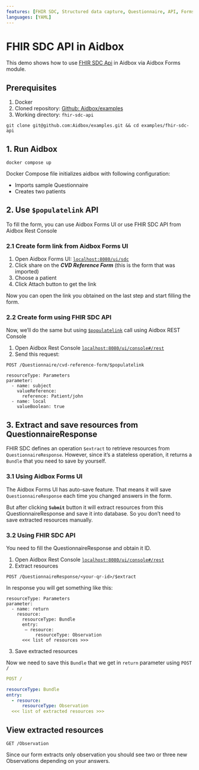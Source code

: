 ```yaml
---
features: [FHIR SDC, Structured data capture, Questionnaire, API, Forms]
languages: [YAML]
---
```

# FHIR SDC API in Aidbox

This demo shows how to use [FHIR SDC Api](https://hl7.org/fhir/uv/sdc/) in Aidbox via Aidbox Forms module.

## Prerequisites

1. Docker
2. Cloned repository: [Github: Aidbox/examples](https://github.com/Aidbox/examples/tree/main)
3. Working directory: `fhir-sdc-api`

`git clone git@github.com:Aidbox/examples.git && cd examples/fhir-sdc-api`


## 1. Run Aidbox

`docker compose up`

Docker Compose file initializes aidbox with following configuration:

* Imports sample Questionnaire
* Creates two patients

## 2. Use `$populatelink` API

To fill the form, you can use Aidbox Forms UI or use FHIR SDC API from Aidbox Rest Console

### 2.1 Create form link from Aidbox Forms UI

1. Open Aidbox Forms UI: [`localhost:8080/ui/sdc`](http://localhost:8080/ui/sdc)
2. Click share on the **_CVD Reference Form_** (this is the form that was imported)
3. Choose a patient
4. Click Attach button to get the link

Now you can open the link you obtained on the last step and start filling the form.

### 2.2 Create form using FHIR SDC API

Now, we’ll do the same but using [`$populatelink`](https://docs.aidbox.app/reference/aidbox-forms/fhir-sdc-api#populate-questionnaire-and-generate-a-link-usdpopulatelink) call using Aidbox REST Console

1. Open Aidbox Rest Console [`localhost:8080/ui/console#/rest`](http://localhost:8080/ui/console#/rest)
2. Send this request:

```
POST /Questionnaire/cvd-reference-form/$populatelink

resourceType: Parameters
parameter:
  - name: subject
    valueReference:
      reference: Patient/john
  - name: local
    valueBoolean: true
```

## 3. Extract and save resources from QuestionnaireResponse

FHIR SDC defines an operation `$extract` to retrieve resources from `QuestionnaireResponse`. However, since it’s a stateless operation, it returns a `Bundle` that you need to save by yourself.

### 3.1 Using Aidbox Forms UI

The Aidbox Forms UI has auto-save feature. That means it will save `QuestionnaireResponse` each time you
changed answers in the form.

But after clicking **`Submit`** button it will extract resources from this QuestionnaireResponse and save it into database. So you don’t need to save extracted resources manually.

### 3.2 Using FHIR SDC API

You need to fill the QuestionnaireResponse and obtain it ID.

1. Open Aidbox Rest Console [`localhost:8080/ui/console#/rest`](http://localhost:8080/ui/console#/rest)
2. Extract resources

```
POST /QuestionnaireResponse/<your-qr-id>/$extract
````

In response you will get something like this:
```
resourceType: Parameters
parameter:
  - name: return
    resource:
      resourceType: Bundle
      entry:
       — resource:
           resourceType: Observation
      <<< list of resources >>>
```

3. Save extracted resources

Now we need to save this `Bundle` that we get in `return` parameter using `POST /`

```yaml
POST /

resourceType: Bundle
entry:
  - resource:
      resourceType: Observation
  <<< list of extracted resources >>>
```

## View extracted resources

```
GET /Observation
```

Since our form extracts only observation you should see two or three new Observations depending on your answers.
